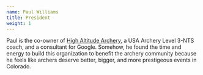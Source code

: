 ```yaml
---
name: Paul Williams
title: President
weight: 1
---
```

Paul is the co-owner of [High Altitude Archery](https://highaltitudearchery.com), a USA Archery Level 3-NTS coach, and a consultant for Google. Somehow, he found the time and energy to build this organization to benefit the archery community because he feels like archers deserve better, bigger, and more prestigeous events in Colorado.